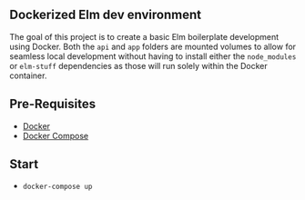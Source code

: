 ## Dockerized Elm dev environment

The goal of this project is to create a basic Elm boilerplate development using Docker. Both the `api` and `app` folders are mounted volumes to allow for seamless local development without having to install either the `node_modules` or `elm-stuff` dependencies as those will run solely within the Docker container.

## Pre-Requisites
* [Docker](https://www.docker.com/get-docker)
* [Docker Compose](https://docs.docker.com/compose/install/)

## Start
* `docker-compose up`
